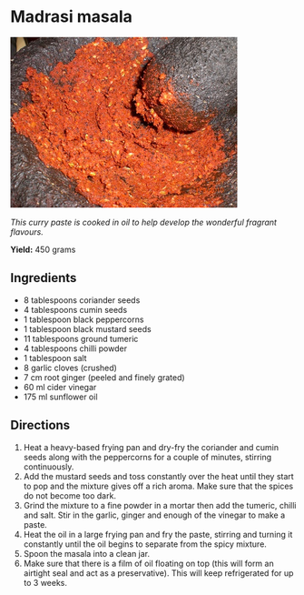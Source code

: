 # Madrasi masala

![Madrasi Masala](resources/madrasi-masala.jpg)

*This curry paste is cooked in oil to help develop the wonderful fragrant flavours.*

**Yield:** 450 grams

## Ingredients
- 8 tablespoons coriander seeds
- 4 tablespoons cumin seeds
- 1 tablespoon black peppercorns
- 1 tablespoon black mustard seeds
- 11 tablespoons ground tumeric
- 4 tablespoons chilli powder
- 1 tablespoon salt
- 8 garlic cloves (crushed)
- 7 cm root ginger (peeled and finely grated)
- 60 ml cider vinegar
- 175 ml sunflower oil

## Directions 
1. Heat a heavy-based frying pan and dry-fry the coriander and cumin seeds along with the peppercorns for a couple of minutes, stirring continuously.
1. Add the mustard seeds and toss constantly over the heat until they start to pop and the mixture gives off a rich aroma. Make sure that the spices do not become too dark.
1. Grind the mixture to a fine powder in a mortar then add the tumeric, chilli and salt. Stir in the garlic, ginger and enough of the vinegar to make a paste.
1. Heat the oil in a large frying pan and fry the paste, stirring and turning it constantly until the oil begins to separate from the spicy mixture.
1. Spoon the masala into a clean jar.
1. Make sure that there is a film of oil floating on top (this will form an airtight seal and act as a preservative). This will keep refrigerated for up to 3 weeks.